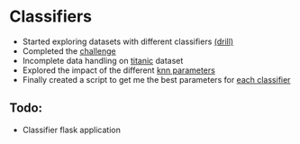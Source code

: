 # Classifiers


- Started exploring datasets with different classifiers [(drill)](https://github.com/FishMaarten/Classifiers/blob/master/drill.ipynb)
- Completed the [challenge](https://github.com/FishMaarten/Classifiers/blob/master/challenge.ipynb)
- Incomplete data handling on [titanic](https://github.com/FishMaarten/Classifiers/blob/master/titanic.ipynb) dataset
- Explored the impact of the different [knn parameters](https://github.com/FishMaarten/Classifiers/blob/master/knn_explore.ipynb)
- Finally created a script to get me the best parameters for [each classifier](https://github.com/FishMaarten/Classifiers/blob/master/classifier_params.ipynb)

## Todo:
- Classifier flask application
